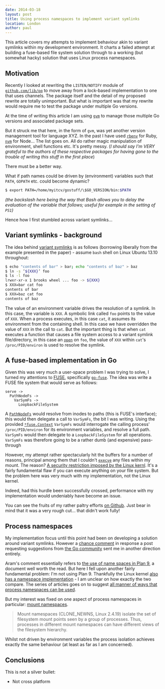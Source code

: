 ```yaml
---
date: 2014-03-18
layout: post
title: Using process namespaces to implement variant symlinks
location: London
author: paul
---
```


This article covers my attempts to implement behaviour akin to variant symlinks within my development environment. It
charts a failed attempt at building a fuse-based file system solution through to a working (but somewhat hacky) solution
that uses Linux process namespaces.

## Motivation

Recently I looked at rewriting the `LISTEN/NOTIFY` module of [`github.com/lib/pq`](https://github.com/lib/pq) to move
away from a lock-based implementation to one that uses channels.  The package itself and the detail of my proposed
rewrite are totally unimportant. But what is important was that my rewrite would require me to test the package under
multiple Go versions.

At the time of writing this article I am using [`gvm`] to manage those multiple Go versions and associated package sets.

But it struck me that here, in the form of `gvm`, was yet another version management tool for language XYZ. In the past
I have used [`rbenv`] for Ruby, [`nvm`] for Node... The list goes on. All do rather magic manipulation of environment,
shell functions etc. It's pretty messy. (_I should say I'm VERY grateful to the authors of these respective packages
for having gone to the trouble of writing this stuff in the first place_)

There must be a better way.

What if path names could be driven by (environment) variables such that `PATH`, `GOPATH` etc. could become dynamic?

```bash
$ export PATH=/home/myitcv/gostuff/\$GO_VERSION/bin:$PATH
```

_(the backslash here being the way that Bash allows you to delay the evaluation of the variable that follows; useful for
example in the setting of `PS1`)_

Hence how I first stumbled across variant symlinks...

## Variant symlinks - background

The idea behind [variant
symlinks](https://wiki.freebsd.org/200808DevSummit?action=AttachFile&do=get&target=variant-symlinks-for-freebsd.pdf) is
as follows (borrowing liberally from the example presented in the paper) - assume `bash` shell on Linux Ubuntu 13.10
throughout:

```bash
$ echo "contents of bar" > bar; echo "contents of baz" > baz
$ ln -s ’${XXX}’ foo
$ ls -l foo
lrwxr-xr-x 1 brooks wheel ... foo -> ${XXX}
$ XXX=bar cat foo
contents of bar
$ XXX=baz cat foo
contents of baz
```

The value of an environment variable drives the resolution of a symlink. In this case, the variable is `XXX`. A symbolic
link called `foo` points to the value of `XXX`. When a process executes, in this case `cat`, it assumes its environment
from the containing shell. In this case we have overridden the value of `XXX` in the call to `cat`. But the important
thing is that when `cat` executes a function that causes a file system access to a variant symlink file/directory, in
this case an [`open`](http://man7.org/linux/man-pages/man2/open.2.html) on `foo`, the value of `XXX` within `cat`'s
`/proc/PID/environ` is used to resolve the symlink.

## A fuse-based implementation in Go

Given this was very much a user-space problem I was trying to solve, I turned my attentions to [FUSE], specifically
[`go-fuse`]. The idea was write a FUSE file system that would serve as follows:

```
serve ->
  PathNodeFs ->
    VarSymFs ->
      LoopbackFileSystem
```

A [`PathNodeFs`](http://godoc.org/github.com/hanwen/go-fuse/fuse/pathfs#NewPathNodeFs) would resolve from inodes to
paths (this is FUSE's interface); this would then delegate a call to `VarSymFs`, the bit I was writing. Using the
provided [`*fuse.Context`](http://godoc.org/github.com/hanwen/go-fuse/fuse#Context) `VarSymFs` would interrogate the
calling process' `/proc/PID/environ` for its environment variables, and resolve a full path. `VarSymFs` would then
delegate to a `LoopbackFileSystem` for all operations. `VarSymFs` was therefore going to be a rather dumb (and
expensive) pass-through

However, my attempt rather spectacularly hit the buffers for a number of reasons, principal among them that I couldn't
[`execve`](http://man7.org/linux/man-pages/man2/execve.2.html) any files within my mount. The reason? [A security
restriction imposed by the Linux kernl](https://lkml.org/lkml/2014/3/17/492). It's a fairly fundamental flaw if you can
execute anything on your file system. But the problem here was very much with my implementation, not the Linux kernel.

Indeed, had this hurdle been successfully crossed, performance with my implementation would undeniably have become an
issue.

You can see the fruits of my rather paltry efforts [on Github](https://github.com/myitcv/var-sym-fs).
Just bear in mind that it was a very rough cut... that didn't work fully!

## Process namespaces

My implementation focus until this point had been on developing a solution around variant symlinks. However a [chance
comment](https://groups.google.com/d/msg/golang-nuts/WhI4Ok_51v0/RZfo5VDqNpMJ) in response a post requesting suggestions
from [the Go community](https://groups.google.com/forum/#!forum/golang-nuts) sent me in another direction entirely.

Aram's comment essentially refers to [the use of name spaces in Plan 9](http://plan9.bell-labs.com/sys/doc/names.html),
a document well worth the read. But here I fell upon another fairly fundamental problem: I'm not using Plan 9.
Thankfully the Linux kernel [also has a namespace implementation](http://lwn.net/Articles/531114/) - I am unclear
on how exactly the two compare. The series of articles goes on to suggest [all manner of ways that process namespaces
can be used](http://www.ibm.com/developerworks/linux/library/l-mount-namespaces/index.html).

But my interest was fixed on one aspect of process namespaces in particular: [mount
namespaces](http://lwn.net/2001/0301/a/namespaces.php3).

> Mount namespaces (CLONE_NEWNS, Linux 2.4.19) isolate the set of filesystem mount points seen by a group of processes.
> Thus, processes in different mount namespaces can have different views of the filesystem hierarchy.

Whilst not driven by environment variables the process isolation achieves exactly the same behaviour (at least as far as
I am concerned).

## Conclusions

This is not a silver bullet:

* Not cross platform

[FUSE]: http://fuse.sourceforge.net/
[`go-fuse`]: https://github.com/hanwen/go-fuse
[`gvm`]: https://github.com/moovweb/gvm
[`rbenv`]: https://github.com/sstephenson/rbenv
[`nvm`]: https://github.com/creationix/nvm

